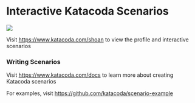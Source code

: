 # Interactive Katacoda Scenarios

[![](http://shields.katacoda.com/katacoda/shoan/count.svg)](https://www.katacoda.com/shoan "Get your profile on Katacoda.com")

Visit https://www.katacoda.com/shoan to view the profile and interactive scenarios

### Writing Scenarios
Visit https://www.katacoda.com/docs to learn more about creating Katacoda scenarios

For examples, visit https://github.com/katacoda/scenario-example

